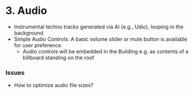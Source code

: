 # 3. Audio

- Instrumental techno tracks generated via AI (e.g., Udio), looping in the background.
- Simple Audio Controls: A basic volume slider or mute button is available for user preference.
    - Audio controls will be embedded in the Building e.g. as contents of a billboard standing on the roof

### Issues

- How to optimize audio file sizes?
